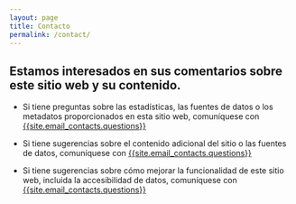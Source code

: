 ```yaml
---
layout: page
title: Contacto
permalink: /contact/
---
```

## Estamos interesados en sus comentarios sobre este sitio web y su contenido.

- Si tiene preguntas sobre las estadísticas, las fuentes de datos o los metadatos proporcionados en esta sitio web, comuníquese con [{{site.email_contacts.questions}}](mailto:{{site.email_contacts.questions}})

- Si tiene sugerencias sobre el contenido adicional del sitio o las fuentes de datos, comuníquese con [{{site.email_contacts.questions}}](mailto:{{site.email_contacts.questions}})

- Si tiene sugerencias sobre cómo mejorar la funcionalidad de este sitio web, incluida la accesibilidad de datos, comuníquese con [{{site.email_contacts.questions}}](mailto:{{site.email_contacts.questions}})
